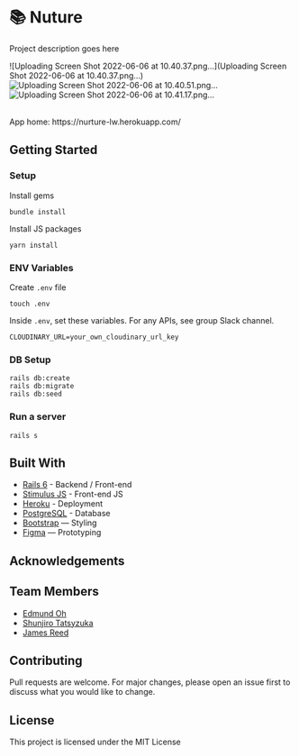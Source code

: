 # 📚 Nuture

Project description goes here

![Uploading Screen Shot 2022-06-06 at 10.40.37.png…](Uploading Screen Shot 2022-06-06 at 10.40.37.png…)
![Uploading Screen Shot 2022-06-06 at 10.40.51.png…]()
![Uploading Screen Shot 2022-06-06 at 10.41.17.png…]()

<br>
App home: https://nurture-lw.herokuapp.com/
   

## Getting Started
### Setup

Install gems
```
bundle install
```
Install JS packages
```
yarn install
```

### ENV Variables
Create `.env` file
```
touch .env
```
Inside `.env`, set these variables. For any APIs, see group Slack channel.
```
CLOUDINARY_URL=your_own_cloudinary_url_key
```

### DB Setup
```
rails db:create
rails db:migrate
rails db:seed
```

### Run a server
```
rails s
```

## Built With
- [Rails 6](https://guides.rubyonrails.org/) - Backend / Front-end
- [Stimulus JS](https://stimulus.hotwired.dev/) - Front-end JS
- [Heroku](https://heroku.com/) - Deployment
- [PostgreSQL](https://www.postgresql.org/) - Database
- [Bootstrap](https://getbootstrap.com/) — Styling
- [Figma](https://www.figma.com) — Prototyping

## Acknowledgements


## Team Members
- [Edmund Oh](https://github.com/Edzandpieces)
- [Shunjiro Tatsyzuka](https://www.linkedin.com/in/syatsuzuka/)
- [James Reed](https://github.com/Jimreed91)

## Contributing
Pull requests are welcome. For major changes, please open an issue first to discuss what you would like to change.

## License
This project is licensed under the MIT License

